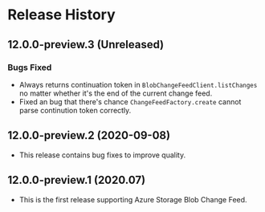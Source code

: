 # Release History

## 12.0.0-preview.3 (Unreleased)

### Bugs Fixed

- Always returns continuation token in `BlobChangeFeedClient.listChanges` no matter whether it's the end of the current change feed.
- Fixed an bug that there's chance `ChangeFeedFactory.create` cannot parse continution token correctly.

## 12.0.0-preview.2 (2020-09-08)

- This release contains bug fixes to improve quality.

## 12.0.0-preview.1 (2020.07)

- This is the first release supporting Azure Storage Blob Change Feed.
